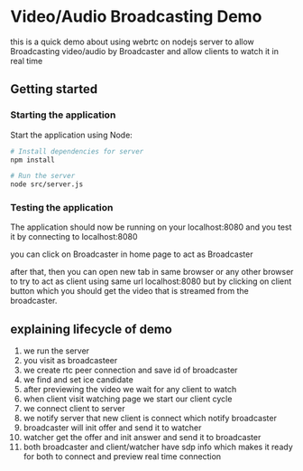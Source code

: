 # Video/Audio Broadcasting Demo

this is a quick demo about using webrtc on nodejs server to allow Broadcasting video/audio by Broadcaster and allow
clients to watch it in real time

## Getting started

### Starting the application

Start the application using Node:

```bash
# Install dependencies for server
npm install

# Run the server
node src/server.js
```

### Testing the application

The application should now be running on your localhost:8080 and you test it by connecting to localhost:8080

you can click on Broadcaster in home page to act as Broadcaster

after that, then you can open new tab in same browser or any other browser to try to act as client using same url
localhost:8080 but by clicking on client button which you should get the video that is streamed from the broadcaster.

## explaining lifecycle of demo

1. we run the server
2. you visit as broadcasteer
3. we create rtc peer connection and save id of broadcaster
4. we find and set ice candidate
5. after previewing the video we wait for any client to watch
6. when client visit watching page we start our client cycle
7. we connect client to server
8. we notify server that new client is connect which notify broadcaster
9. broadcaster will init offer and send it to watcher
10. watcher get the offer and init answer and send it to broadcaster
11. both broadcaster and client/watcher have sdp info which makes it ready for both to connect and preview real time
    connection
